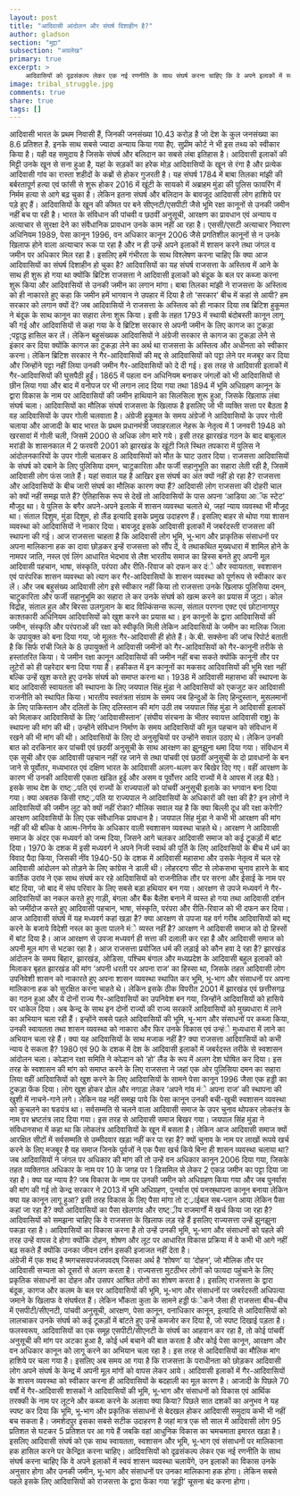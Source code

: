 ```yaml
---
layout: post
title: "आदिवासी आंदोलन और संघर्ष दिशाहीन है?"
author: gladson
section: "मुद्दा"
subsection: "अग्रलेख"
primary: true
excerpt: >
    आदिवासियों को दृढ़संकल्प लेकर एक नई रणनीति के साथ संघर्ष करना चाहिए कि वे अपने इलाकों में स्वयं शासन व्यवस्था चलायेंगे, उन इलाकों का विकास उनके अनुसार होगा और उनकी जमीन, भू-भाग और संसाधनों पर उनका मालिकाना हक होगा। लेकिन सबसे पहले इसके लिए आदिवासियों को राजसत्ता के द्वारा फेंका गया ‘हड्डी’ चूसना बंद करना होगा।
image: tribal_struggle.jpg
comments: true
share: true
tags: []
---
```


आदिवासी भारत के प्रथम निवासी हैं, जिनकी जनसंख्या 10.43 करोड़ है जो देश के कुल जनसंख्या का 8.6 प्रतिशत है. इनके साथ सबसे ज्यादा अन्याय किया गया हैए. सुप्रीम कोर्ट ने भी इस तथ्य को स्वीकार किया है। यही वह समुदाय है जिसके संघर्ष और बलिदान का सबसे लंबा इतिहास है। आदिवासी इलाकों की मिट्टी उनके खून से सना हुआ है, यहां के सड़कों का हरेक मोड़ आदिवासियों के खून से रंगा है और प्रत्येक आदिवासी गांव का रास्ता शहीदों के कब्रों से होकर गुजरती है। यह संघर्ष 1784 में बाबा तिलका मांझी की बर्बरतापूर्ण हत्या एवं फांसी से शुरू होकर 2016 में खूंटी के सायको में अब्राहम मुंडा की पुलिस फायरिंग में निर्मम हत्या से आगे बढ़ चुका है। लेकिन इतना संघर्ष और बलिदान के बावजूद आदिवासी लोग हाशिये पर पड़े हुए हैं। आदिवासियों के खून की कीमत पर बने सीएनटी/एसपीटी जैसे भूमि रक्षा कानूनों से उनकी जमीन नहीं बच पा रही है। भारत के संविधान की पांचवी व छठवीं अनुसूची, आरक्षण का प्रावधान एवं अन्याय व अत्याचार से सुरक्षा देने का संवैधानिक प्रावधान उनके काम नहीं आ रहा है। एससी/एसटी अत्याचार निवारण अधिनियम 1989, पेसा कानून 1996, वन अधिकार कानून 2006 जैसे प्रगतिशील कानूनों से न उनके खिलाफ होने वाला अत्याचार रूक पा रहा है और न ही उन्हें अपने इलाकों में शासन करने तथा जंगल व जमीन पर अधिकार मिल रहा है। इसलिए हमें गंभीरता के साथ विश्लेषण करना चाहिए कि क्या आज आदिवासियों का संघर्ष दिशाहीन हो चुका है?
आदिवासियों का यह संघर्ष राजसत्ता के अस्तित्व में आने के साथ ही शुरू हो गया था क्योंकि ब्रिटिश राजसत्ता ने आदिवासी इलाकों को बंदूक के बल पर कब्जा करना शुरू किया और आदिवासियों से उनकी जमीन का लगान मांगा। बाबा तिलका मांझी ने राजसत्ता के अस्तित्व को ही नाकारते हुए कहा कि जमीन हमें भागवान ने उपहार में दिया है तो ‘सरकार’ बीच में कहां से आयी? हम सरकार को लगान क्यों दें? जब आदिवासियों ने राजसत्ता के अस्तित्व को ही नाकार दिया तब ब्रिटिश हुकूमत ने बंदूक के साथ कानून का सहारा लेना शुरू किया। इसी के तहत 1793 में स्थायी बंदोबस्ती कानून लागू की गई और आदिवासियों से कहा गया के वे ब्रिटिश सरकार से अपनी जमीन के लिए कागज का टुकड़ा ;पट्टाद्ध हासिल कर लें। लेकिन बहुसंख्यक आदिवासियों ने अंग्रेजी सरकार से कागज का टुकड़ा लेने से इंकार कर दिया क्योंकि कागज का टुकड़ा लेने का अर्थ था राजसत्ता के अस्तित्व और अधीनता को स्वीकार करना। लेकिन ब्रिटिश सरकार ने गैर-आदिवासियों की मद्द से आदिवासियों को पट्टा लेने पर मजबूर कर दिया और जिन्होंने पट्टा नहीं लिया उनकी जमीन गैर-आदिवासियों को दे दी गई। इस तरह से आदिवासी इलाकों में गैर-आदिवासियों की घुसपैठी हुईं। 1865 में पहला वन अधिनियम बनाकर जंगलों को भी आदिवासियों से छीन लिया गया और बाद में वनोपज पर भी लगान लाद दिया गया तथा 1894 में भूमि अधिग्रहण कानून के द्वारा विकास के नाम पर आदिवासियों की जमीन हाथियाने का सिलसिला शुरू हुआ, जिसके खिलाफ लंबा संघर्ष चला।
आदिवासियों का मौलिक संघर्ष राजसत्ता के खिलाफ है इसलिए जो भी व्यक्ति सत्ता पर बैठता है वह आदिवासियों के उपर गोली चलवाता है। अंग्रेजी हुकूमत के समय अंग्रेजों ने आदिवासियों के उपर गोली चलाया और आजादी के बाद भारत के प्रथम प्रधानमंत्री जवाहरलाल नेहरू के नेतृत्व में 1 जनवरी 1948 को खरसावां में गोली चली, जिसमें 2000 से अधिक लोग मारे गये। इसी तरह झारखंड गठन के बाद बाबूलाल मरांडी के शासनकाल में 2 फरवरी 2001 को झारखंड के खूंटी जिले स्थित तपकारा में पुलिस ने आंदोलनकारियों के उपर गोली चलाकर 8 आदिवासियों को मौत के घाट उतार दिया। राजसत्ता आदिवासियों के संघर्ष को दबाने के लिए पुलिसिया दमन, चाटुकारिता और फर्जी सहानुभूति का सहारा लेती रही है, जिसमें आदिवासी लोग फंस जाते हैं। यहां सवाल यह है आखिर इस संघर्ष का अंत क्यों नहीं हो रहा है? राजसत्ता और आदिवासियों के बीच जारी संघर्ष का मौलिक कारण क्या हैं? आदिवासी लोग राजसत्ता की दोहरी चाल को क्यों नहीं समझ पाते हैं?
ऐतिहासिक रूप से देखें तो आदिवासियों के पास अपना ‘आडिया आॅफ स्टेट’ मौजूद था। वे पुलिस के बगैर अपने-अपने इलाके में शासन व्यवस्था चलाते थे, जहां न्याय व्यवस्था भी मौजूद था। संताल दिशुम, मुंडा दिशुम, हो लैंड इत्यादि इसके प्रमुख उदाहरण हैं। इसलिए बाहर से थोपा गया शासन व्यवस्था को आदिवासियों ने नाकार दिया। बावजूद इसके आदिवासी इलाकों में जबर्रदस्ती राजसत्ता की स्थापना की गई। आज राजसत्ता चाहता है कि आदिवासी लोग भूमि, भू-भाग और प्राकृतिक संसाधनों पर अपना मालिकाना हक का दावा छोड़कर इन्हें राजसत्ता को सौंप दें, वे तथाकथित मुख्यधारा में शामिल होने के नामपर जाति, नस्ल एवं लिंग आधारित भेदभाव से लैश भारतीय समाज का हिस्स बनते हुए अपनी मूल आदिवासी पहचान, भाषा, संस्कृति, परंपरा और रीति-रिवाज को दफन कर दंे और स्वायतता, स्वशासन एवं पारंपरिक शासन व्यवस्था को त्याग कर गैर-आदिवासियों के शासन व्यवस्था को पूर्णरूप से स्वीकार कर लें। और जब बहुसंख्य आदिवासी लोग इसे स्वीकार नहीं किया तो राजसत्ता उनके खिलाफ पुलिसिया दमन, चाटुकारिता और फर्जी सहानुभूमि का सहारा ले कर उनके संघर्ष को खत्म करने का प्रयास में जुटा। कोल विद्रोह, संताल हुल और बिरसा उलगुलान के बाद विल्किंसन्स रूल्स, संताल परगना एक्ट एवं छोटानागपुर काश्तकारी अधिनियम आदिवासियों को खुश करने का प्रयास था। इन कानूनों के द्वारा आदिवासियों की जमीन, संस्कृति और परंपराओं की रक्षा को स्वीकृति मिली लेकिन आदिवासियों के जमीन का मालिक जिला के उपायुक्त को बना दिया गया, जो मूलतः गैर-आदिवासी ही होते हैं। के.बी. सक्सेना की जांच रिपोर्ट बताती है कि सिर्फ रांची जिले के 8 उपायुक्तों ने आदिवासी जमीनों को गैर-आदिवासियों को गैर-कानूनी तरीके से हस्तांतरित किया। ये जमीन रक्षा कानून आदिवासियों की जमीन नहीं बचा सकते क्योंकि कानूनी तौर पर लूटेरों को ही पहरेदार बना दिया गया हैं। हकीकत में इन कानूनों का मकसद आदिवासियों की भूमि रक्षा नहीं बल्कि उन्हें खुश करते हुए उनके संघर्ष को समाप्त करना था।
1938 में आदिवासी महासभा की स्थापना के बाद आदिवासी स्वायतता की स्थापना के लिए जयपाल सिंह मुंडा ने आदिवासियों को एकजुट कर आदिवासी राजनीति को स्थापित किया। भारतीय स्वतंत्रता संग्राम के समय जब हिन्दुओं के लिए हिन्दुस्तान, मुसलमानों के लिए पाकिस्तान और दलितों के लिए दलिस्तान की मांग उठी तब जयपाल सिंह मुंडा ने आदिवासी इलाकों को मिलाकर आदिवासियों के लिए ‘आदिवासीस्तान’ (संघीय संरचना के भीतर स्वायत्त आदिवासी राष्ट्र) के स्थापना की मांग की थी। उन्होंने संविधान निर्माण के समय आदिवासियों की मूल पहचान को संविधान में रखने की भी मांग की थी। आदिवासियों के लिए दो अनुसूचियों पर उन्होंने सवाल उठाए थे। लेकिन उनकी बात को दरकिनार कर पांचवी एवं छठवीं अनुसूची के साथ आरक्षण का झुनझुना थमा दिया गया। संविधान में एक सूची और एक आदिवासी पहचान नहीं रह जाने से तथा पांचवी एवं छठवीं अनुसूची के दो प्रावधानों के बन जाने से पूर्वोतर, मध्यभारत एवं दक्षिण भारत के आदिवासी अलग-थलग कर बिखेर दिए गए। वहीं आरक्षण के कारण भी उनकी आदिवासी एकता खंडित हुई और असम व पूर्वोत्तर आदि राज्यों में वे आपस में लड़ बैठे। इसके साथ देश के राष्ट््रपति एवं राज्यों के राज्यपालों को पांचवीं अनुसूची इलाके का भगवान बना दिया गया। क्या अबतक किसी राष्ट््रपति या राज्यपाल ने आदिवासियों के अधिकारों की रक्षा की है? इन लोगों ने आदिवासियों की जमीन लूट को क्यों नहीं रोका? मौलिक सवाल यह है कि क्या बिल्ली दूध की रक्षा करेगी?
आरक्षण आदिवासियों के लिए एक संवैधानिक प्रावधान है। जयपाल सिंह मुंडा ने कभी भी आरक्षण की मांग नहीं की थी बल्कि वे आत्म-निर्णय के अधिकार वाली स्वशासन व्यवस्था चाहते थे। आरक्षण ने आदिवासी समाज के अंदर एक मध्यवर्ग को जन्म दिया, जिसने आगे चलकर आदिवासी समाज को कई टूकड़ों में बांट दिया। 1970 के दशक में इसी मध्यवर्ग ने अपने निजी स्वार्थ की पूर्ति के लिए आदिवासियों के बीच में धर्म का विवाद पैदा किया, जिसकी नींव 1940-50 के दशक में आदिवासी महासभा और उसके नेतृत्व में चल रहे आदिवासी आंदोलन को तोड़ने के लिए कांग्रेस ने डाली थी। लोहरदगा सीट से लोकसभा चुनाव हारने के बाद कार्तिक उरांव ने एक साथ संघर्ष कर रहे आदिवासियों को राजनीतिक तौर पर सरना और ईसाई के नाम पर बांट दिया, जो बाद में संघ परिवार के लिए सबसे बड़ा हथियार बन गया। आरक्षण से उपजे मध्यवर्ग ने गैर-आदिवासियों का नकल करते हुए गाड़ी, बंगला और बैंक बैलेंश बनाने में व्यस्त हो गया तथा आदिवासी दर्शन को जमींदोज करते हुए आदिवासी पहचान, भाषा, संस्कृति, परंपरा और रीति-रिवाज को भी दफन कर दिया। आज आदिवासी संघर्ष में यह मध्यवर्ग कहां खड़ा है? क्या आरक्षण से उपजा यह वर्ग गरीब आदिवासियों को मद्द करने के बजाये विदेशी नस्ल का कुता पालने मंे व्यस्त नहीं है? आरक्षण ने आदिवासी समाज को दो हिस्सों में बांट दिया है। आज आरक्षण से उपजा मध्यवर्ग ही सत्ता की दलाली कर रहा है और आदिवासी समाज को अपनी मूल मांग से भटका रहा है। आज राजसत्ता प्रयोजित धर्म की लड़ाई को कौन हवा दे रहा है?
झारखंड आंदोलन के समय बिहार, झारखंड, ओडिसा, पश्चिम बंगाल और मध्यप्रदेश के आदिवासी बहुल इलाकों को मिलाकर बृहत झारखंड की मांग ‘अपनी धरती पर अपना राज’ का हिस्सा था, जिसके तहत आदिवासी लोग उपनिवेशी शासन को नाकारते हुए अपना शासन व्यवस्था स्थापित कर भूमि, भू-भाग और संसाधनों पर अपना मालिकाना हक को सुरक्षित करना चाहते थे। लेकिन इसके ठीक विपरीत 2001 में झारखंड एवं छत्तीसगढ़ का गठन हुआ और ये दोनों राज्य गैर-आदिवासियों का उपनिवेश बन गया, जिन्होंने आदिवासियों को हासिये पर धाकेल दिया। अब केन्द्र के साथ इन दोनों राज्यों की राज्य सरकारें आदिवासियों को मुख्यधारा में लाने का अभियान चला रही हैं। इन्होंने सबसे पहले आदिवासियों की भूमि, भू-भाग और संसाधनों पर कब्जा किया, उनकी स्वायतता तथा शासन व्यवस्था को नाकारा और फिर उनके विकास एवं उन्हंे मुध्यधारा में लाने का अभियान चला रहे हैं। क्या यह आदिवासियों के साथ मजाक नहीं है? क्या राजसत्ता आदिवासियों को कभी न्याय दे सकता है?
1980 एवं 90 के दशक में देश के आदिवासी इलाकों में जबर्रदस्त तरीके से स्वशासन आंदोलन चला। कोल्हान रक्षा समिति ने कोल्हान को ‘हो’ लैंड के रूप में अलग देश घोषित कर दिया। इस तरह के स्वशासन की मांग को समाप्त करने के लिए राजसत्ता ने जहां एक ओर पुलिसिया दमन का सहारा लिया वहीं आदिवासियों को खुश करने के लिए आदिवासियों के सामने पेसा कानून 1996 जैसा एक हड्डी का टुकड़ा फेंक दिया। लोग खुश होकर ढोल और नगाड़ा लेकर ‘अपने गांव मंे अपना राज’ की स्थापना की खुशी में नाचने-गाने लगे। लेकिन यह नहीं समझ पाये कि पेसा कानून उनकी बची-खुची स्वशासन व्यवस्था को कुचलने का षडयंत्र था। सर्वसम्मति से चलने वाला आदिवासी समाज के उपर चुनाव थोपकर लोकतंत्र के नाम पर भ्रष्टतंत्र लाद दिया गया। इस तरह से आदिवासी समाज बिखर गया। जयपाल सिंह मुंडा ने संविधानसभा में कहा था कि लोकतंत्र आदिवासियों के खून में बसता है। लेकिन आज आदिवासी समाज क्यों आरक्षित सीटों में सर्वसम्मति से उम्मीदवार खड़ा नहीं कर पा रहा है? क्यों चुनाव के नाम पर लाखों रूपये खर्च करने के लिए मजबूर है यह समाज जिनके पूर्वजों ने एक पैसा खर्च किये बिना ही शासन व्यवस्था चलाया था? 
जब आदिवासियों ने जंगल पर अधिकार की मांग की तो उन्हें वन अधिकार कानून 2006 दिया गया, जिसके तहत व्यक्तिगत अधिकार के नाम पर 10 के जगह पर 1 डिसमिल से लेकर 2 एकड़ जमीन का पट्टा दिया जा रहा है। क्या यह न्याय है? जब विकास के नाम पर उनकी जमीन को अधिग्रहण किया गया और जब पुनर्वास की मांग की गई तो केन्द्र सरकार ने 2013 में भूमि अधिग्रहण, पुनर्वास एवं पनस्र्थापना कानून बनाया लेकिन क्या यह कानून लागू हुआ? इसी तरह विकास के लिए पैसा मांगा तो ट््राईबल सब-प्लान आया लेकिन पैसा कहां जा रहा है? क्यों आदिवासियों का पैसा खेलगांव और राष्ट््रीय राजमार्गों में खर्च किया जा रहा है? आदिवासियों को समझना चाहिए कि वे राजसत्ता के खिलाफ लड़ रहे हैं इसलिए राज्यसत्ता उन्हें झुनझुना पकड़ा रहा है। आदिवासियों का विकास करना है तो उन्हें उनकी भूमि, भू-भाग और संसाधनों को पहले की तरह उन्हें वापस दे होगा क्योंकि दोहन, शोषण और लूट पर आधारित विकास प्रक्रिया में वे कभी भी आगे नहीं बढ़ सकते हैं क्योंकि उनका जीवन दर्शन इसकी इजाजत नहीं देता है।  
अंग्रेजी में एक शब्द है ष्मगचसवपजंजपवदष् जिसका अर्थ है ‘शोषण’ या ‘दोहन’, जो मौलिक तौर पर आदिवासी सभ्यता को दूसरों से अलग करता है। राज्यसत्ता मुटठीभर लोगों को फायदा पहुंचाने के लिए प्रकृतिक संसाधनों का दोहन और उसपर आश्रित लोगों का शोषण करता है। इसलिए राजसत्ता के द्वारा बंदूक, कागज और कलम के बल पर आदिवासियों की भूमि, भू-भाग और संसाधनों पर जबर्रदस्ती अधिपत्या जमाने के खिलाफ वे संघर्षरत हैं। लेकिन भौंकता कुता के सामने हड्डी फंेकने जैसा ही राजसत्ता बीच-बीच में एसपीटी/सीएनटी, पांचवी अनुसूची, आरक्षण, पेसा कानून, वनाधिकार कानून, इत्यादि से आदिवासियों को लालचाकर उनके संघर्ष को कई टूकड़ों में बांटते हुए उन्हें कमजोर कर दिया है, जो स्पष्ट दिखाई पड़ता है। फलस्वरूप, आदिवासियों का एक समूह एसपीटी/सीएनटी के संघर्ष का आहवान कर रहा है, तो कोई पांचवीं अनुसूची की मांग पर अटका हुआ है, कोई धर्म बचाने की बात करता है और कोई पेसा कानून, आरक्षण और वन अधिकार कानून को लागू करने का अभियान चला रहा है। इस तरह से आदिवासियों का मौलिक मांग हाशिये पर चला गया है। 
इसलिए अब समय आ गया है कि राजसत्ता के पराधीनता को छोड़कर आदिवासी लोग अपने संघर्ष के केन्द्र में अपनी मूल मांगों को वापस लेकर आये। आदिवासी इलाकों में गैर-आदिवासियों के शासन व्यवस्था को स्वीकार करना ही आदिवासियों के बदहाली का मूल कारण है। आजादी के पिछले 70 वर्षों में गैर-आदिवासी शासकों ने आदिवासियों की भूमि, भू-भाग और संसाधनों को विकास एवं आर्थिक तरक्की के नाम पर लूटने और कब्जा करने के अलावा क्या किया? पिछले सात दशकों का अनुभव ने यह स्पष्ट कर दिया कि भूमि, भू-भाग और प्रकृतिक संसाधनों से बेदखल होकर आदिवासी समुदाय कभी भी नहीं बच सकता है। जमशेदपुर इसका सबसे सटीक उदाहरण है जहां मात्र एक सौ साल में आदिवासी लोग 95 प्रतिशत से घटकर 5 प्रतिशत पर आ गये हैं जबकि वहां आधुनिक विकास का चमचमाता इमारत खड़ा है। इसलिए आदिवासी संघर्ष को एक साथ स्वायतता, स्वशासन और भूमि, भू-भाग एवं संसाधनों पर मालिकाना हक हासिल करने पर केन्द्रित करना चाहिए। आदिवासियों को दृढ़संकल्प लेकर एक नई रणनीति के साथ संघर्ष करना चाहिए कि वे अपने इलाकों में स्वयं शासन व्यवस्था चलायेंगे, उन इलाकों का विकास उनके अनुसार होगा और उनकी जमीन, भू-भाग और संसाधनों पर उनका मालिकाना हक होगा। लेकिन सबसे पहले इसके लिए आदिवासियों को राजसत्ता के द्वारा फेंका गया ‘हड्डी’ चूसना बंद करना होगा।  